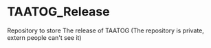 # TAATOG_Release
Repository to store The release of TAATOG (The repository is private, extern people can't see it)
